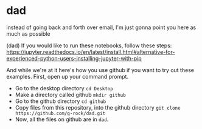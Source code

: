 # dad
instead of going back and forth over email, I'm just gonna point you here as much as possible

(dad) If you would like to run these notebooks, follow these steps: https://jupyter.readthedocs.io/en/latest/install.html#alternative-for-experienced-python-users-installing-jupyter-with-pip

And while we're at it here's how you use github if you want to try out these examples. First, open up your command prompt.

* Go to the desktop directory ```cd Desktop```
* Make a directory called github ```mkdir github```
* Go to the github directory ```cd github```
* Copy files from this repository, into the github directory ```git clone https://github.com/g-rock/dad.git```
* Now, all the files on github are in `dad`.  

